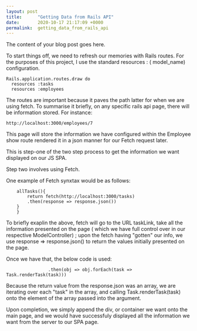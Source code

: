 ```yaml
---
layout: post
title:      "Getting Data from Rails API"
date:       2020-10-17 21:17:09 +0000
permalink:  getting_data_from_rails_api
---
```



The content of your blog post goes here.

To start things off, we need to refresh our memories with Rails routes. For the purposes of this project, I use the standard resources : ( model_name) configuration. 

```
Rails.application.routes.draw do
  resources :tasks 
  resources :employees

```

The routes are important because it paves the path latter for when we are using fetch. To summarise it briefly, on any specific rails api page, there will be information stored. For instance: 

```
http://localhost:3000/employees/7
```

This page will store the information we have configured within the Employee show route rendered it in a json manner for our Fetch request later. 

This is step-one of the two step process to get the information we want displayed on our JS SPA. 

Step two involves using Fetch. 

One example of Fetch synxtax would be as follows: 
```
    allTasks(){
        return fetch(http://localhost:3000/tasks)
        .then(response => response.json())
    }
    }
```

To briefly exaplin the above, fetch will go to the URL taskLink, take all the information presented on the page ( which we have full control over in our respective ModelController) ; upon the fetch having "gotten" our info, we use response => response.json() to return the values initially presented on the page. 

Once we have that, the below code is used: 
```
                .then(obj => obj.forEach(task => Task.renderTask(task)))

```

Because the return value from the response.json was an array, we are iterating over each "task" in the array, and calling Task.renderTask(task) onto the element of the array passed into the argument. 

Upon completion, we simply append the div, or container we want onto the main page, and we would have successfuly displayed all the information we want from the server to our SPA page. 
